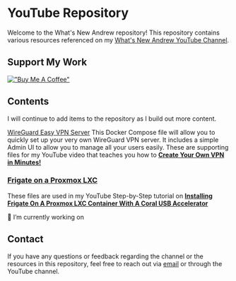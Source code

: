 # YouTube Repository

Welcome to the What's New Andrew repository! This repository contains various resources referenced on my [What's New Andrew YouTube Channel](https://www.youtube.com/@whats.new.andrew).

## Support My Work
[!["Buy Me A Coffee"](https://www.buymeacoffee.com/assets/img/custom_images/orange_img.png)](https://buymeacoffee.com/andrewbusbee)

## Contents

I will continue to add items to the repository as I build out more content.  


[WireGuard Easy VPN Server](https://github.com/WhatsNewAndrew/YouTube/blob/main/docker-compose/wireguard-easy/compose.yml)
This Docker Compose file will allow you to quickly set up your very own WireGuard VPN server.  It includes a simple Admin UI to allow you to manage all your users easily.  These are supporting files for my YouTube video that teaches you how to **[Create Your Own VPN in Minutes!](https://youtu.be/T8DaZSA2JG8?si=Xf8NA4QRD0N0iZzu)**

### [Frigate on a Proxmox LXC](https://github.com/WhatsNewAndrew/YouTube/tree/main/docker-compose/frigate)
These files are used in my YouTube Step-by-Step tutorial on **[Installing Frigate On A Proxmox LXC Container With A Coral USB Accelerator](https://youtu.be/zKk9dnAp8FM)**

🔭 I’m currently working on

## Contact

If you have any questions or feedback regarding the channel or the resources in this repository, feel free to reach out via [email](mailto:andrew@whatsnewandrew.com) or through the YouTube channel.

<!--
**WhatsNewAndrew/WhatsNewAndrew** is a ✨ _special_ ✨ repository because its `README.md` (this file) appears on your GitHub profile.

Here are some ideas to get you started:

- 🔭 I’m currently working on ...
- 🌱 I’m currently learning ...
- 👯 I’m looking to collaborate on ...
- 🤔 I’m looking for help with ...
- 💬 Ask me about ...
- 📫 How to reach me: ...
- 😄 Pronouns: ...
- ⚡ Fun fact: ...
-->
